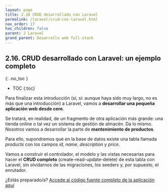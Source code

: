 ```yaml
---
layout: page
title: 2.16 CRUD desarrollado con Laravel
permalink: /laravel/crud-con-laravel.html
nav_order: 17
has_children: false
parent: 2 Laravel
grand_parent: Desarrollo web full stack
---
```


## 2.16. CRUD desarrollado con Laravel: un ejemplo completo
{: .no_toc }

- TOC
{:toc}

Para finalizar esta introducción (sí, sí: aunque haya sido muy largo, no es más que una introducción) a Laravel, vamos a **desarrollar una pequeña aplicación web desde cero**.

Se tratará, en realidad, de un fragmento de otra aplicación más grande: una tienda online o tal vez un sistema de gestión de almacén. Da lo mismo. Nosotros vamos a desarrollar la parte de **mantenimiento de productos**.

Para ello, supondremos que en la base de datos existe una tabla llamada *products* con los campos *id, name, description* y *price*.

Vamos a construir el controlador, el modelo y las vistas necesarias para hacer el **CRUD completo** (create-read-update-delete) de esta tabla con Laravel, sin olvidarnos de las migraciones, los seeders y, por supuesto, el enrutador.

¿Estás preparado/a? [Accede al código fuente completo de la aplicación aquí](https://github.com/avozme/productos.git)